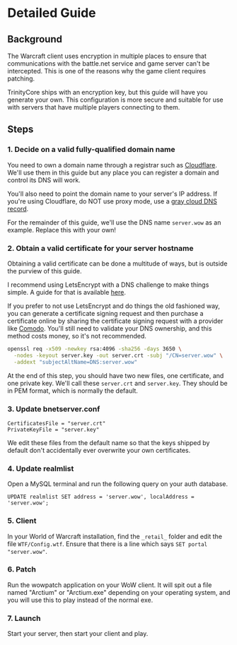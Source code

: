 # Detailed Guide

## Background
The Warcraft client uses encryption in multiple places to ensure that communications with the battle.net service and game server can't be intercepted. This is one of the reasons why the game client requires patching.

TrinityCore ships with an encryption key, but this guide will have you generate your own. This configuration is more secure and suitable for use with servers that have multiple players connecting to them.

## Steps
### 1. Decide on a valid fully-qualified domain name
You need to own a domain name through a registrar such as [Cloudflare](https://www.cloudflare.com). We'll use them in this guide but any place you can register a domain and control its DNS will work.

You'll also need to point the domain name to your server's IP address. If you're using Cloudflare, do NOT use proxy mode, use a [gray cloud DNS record](https://developers.cloudflare.com/dns/manage-dns-records/reference/proxied-dns-records/#dns-only-records).

For the remainder of this guide, we'll use the DNS name `server.wow` as an example. Replace this with your own!

### 2. Obtain a valid certificate for your server hostname
Obtaining a valid certificate can be done a multitude of ways, but is outside the purview of this guide. 

I recommend using LetsEncrypt with a DNS challenge to make things simple. A guide for that is available [here](https://www.digitalocean.com/community/tutorials/how-to-acquire-a-let-s-encrypt-certificate-using-dns-validation-with-acme-dns-certbot-on-ubuntu-18-04).

If you prefer to not use LetsEncrypt and do things the old fashioned way, you can generate a certificate signing request and then purchase a certificate online by sharing the certificate signing request with a provider like [Comodo](https://comodosslstore.com/positivessl.aspx). You'll still need to validate your DNS ownership, and this method costs money, so it's not recommended.

```bash
openssl req -x509 -newkey rsa:4096 -sha256 -days 3650 \
  -nodes -keyout server.key -out server.crt -subj "/CN=server.wow" \
  -addext "subjectAltName=DNS:server.wow"
```

At the end of this step, you should have two new files, one certificate, and one private key. We'll call these `server.crt` and `server.key`. They should be in PEM format, which is normally the default.

### 3. Update bnetserver.conf
```
CertificatesFile = "server.crt"
PrivateKeyFile = "server.key"
```
We edit these files from the default name so that the keys shipped by default don't accidentally ever overwrite your own certificates.

### 4. Update realmlist
Open a MySQL terminal and run the following query on your auth database.

```mysql
UPDATE realmlist SET address = 'server.wow', localAddress = 'server.wow';
```


### 5. Client
In your World of Warcraft installation, find the `_retail_` folder and edit the file `WTF/Config.wtf`. Ensure that there is a line which says `SET portal "server.wow"`.

### 6. Patch
Run the wowpatch application on your WoW client. It will spit out a file named "Arctium" or "Arctium.exe" depending on your operating system, and you will use this to play instead of the normal exe.

### 7. Launch
Start your server, then start your client and play.